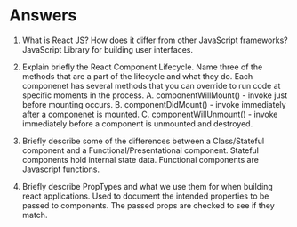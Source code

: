 # Answers

1. What is React JS? How does it differ from other JavaScript frameworks?
    JavaScript Library for building user interfaces.

2. Explain briefly the React Component Lifecycle. Name three of the methods that are a part of the lifecycle and what they do.
    Each componenet has several methods that you can override to run code at specific moments in the process.
    A. componentWillMount() - invoke just before mounting occurs.
    B. componentDidMount() - invoke immediately after a componenet is mounted.
    C. componentWillUnmount() - invoke immediately before a component is unmounted and destroyed.

3. Briefly describe some of the differences between a Class/Stateful component and a Functional/Presentational component.
    Stateful components hold internal state data. Functional components are Javascript functions.

4. Briefly describe PropTypes and what we use them for when building react applications.
    Used to document the intended properties to be passed  to components. The passed props are checked to see if they match.
